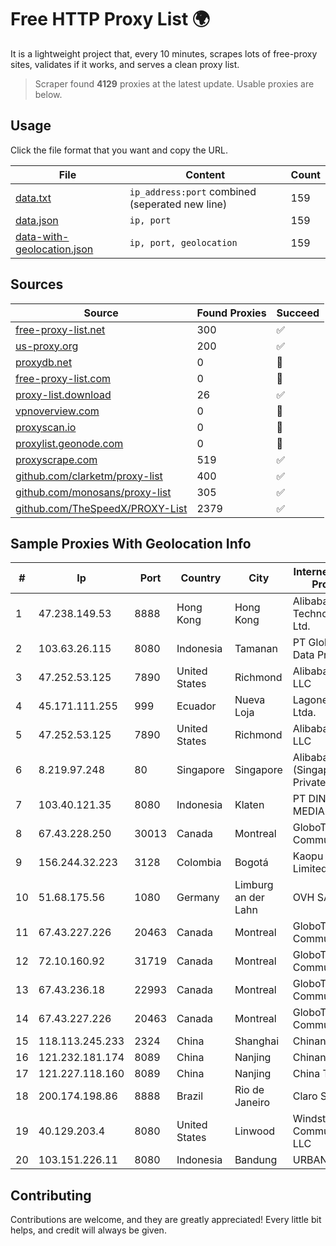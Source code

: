 
# Free HTTP Proxy List 🌍

It is a lightweight project that, every 10 minutes, scrapes lots of free-proxy sites, validates if it works, and serves a clean proxy list.


> Scraper found **4129** proxies at the latest update. Usable proxies are below.

## Usage

Click the file format that you want and copy the URL.


|File|Content|Count|
|----|-------|-----|
|[data.txt](https://raw.githubusercontent.com/themiralay/Proxy-List-World/master/data.txt)|`ip_address:port` combined (seperated new line)|159|
|[data.json](https://raw.githubusercontent.com/themiralay/Proxy-List-World/master/data.json)|`ip, port`|159|
|[data-with-geolocation.json](https://raw.githubusercontent.com/themiralay/Proxy-List-World/master/data-with-geolocation.json)|`ip, port, geolocation`|159|

## Sources

|Source|Found Proxies|Succeed|
|------|-------------|-------|
|[free-proxy-list.net](https://free-proxy-list.net)|300|✅|
|[us-proxy.org](https://www.us-proxy.org)|200|✅|
|[proxydb.net](http://proxydb.net)|0|🚫|
|[free-proxy-list.com](https://free-proxy-list.com/?page=&port=&type%5B%5D=http&type%5B%5D=https&up_time=0&search=Search)|0|🚫|
|[proxy-list.download](https://www.proxy-list.download/HTTP)|26|✅|
|[vpnoverview.com](https://vpnoverview.com/privacy/anonymous-browsing/free-proxy-servers)|0|🚫|
|[proxyscan.io](https://www.proxyscan.io)|0|🚫|
|[proxylist.geonode.com](https://proxylist.geonode.com/api/proxy-list?limit=300&page=1&sort_by=lastChecked&sort_type=desc&protocols=http,https)|0|🚫|
|[proxyscrape.com](https://api.proxyscrape.com/v2/?request=displayproxies&protocol=http&timeout=10000&country=all&ssl=all&anonymity=all)|519|✅|
|[github.com/clarketm/proxy-list](https://raw.githubusercontent.com/clarketm/proxy-list/master/proxy-list-raw.txt)|400|✅|
|[github.com/monosans/proxy-list](https://raw.githubusercontent.com/monosans/proxy-list/main/proxies/http.txt)|305|✅|
|[github.com/TheSpeedX/PROXY-List](https://raw.githubusercontent.com/TheSpeedX/PROXY-List/master/http.txt)|2379|✅|


## Sample Proxies With Geolocation Info

|#|Ip|Port|Country|City|Internet Service Provider|
|-|--|----|-------|----|-------------------------|
|1|47.238.149.53|8888|Hong Kong|Hong Kong|Alibaba (US) Technology Co., Ltd.|
|2|103.63.26.115|8080|Indonesia|Tamanan|PT Global Media Data Prima|
|3|47.252.53.125|7890|United States|Richmond|Alibaba Cloud LLC|
|4|45.171.111.255|999|Ecuador|Nueva Loja|Lagonet-tv Cia. Ltda.|
|5|47.252.53.125|7890|United States|Richmond|Alibaba Cloud LLC|
|6|8.219.97.248|80|Singapore|Singapore|Alibaba Cloud (Singapore) Private Limited|
|7|103.40.121.35|8080|Indonesia|Klaten|PT DINAMIKA MEDIAKOM|
|8|67.43.228.250|30013|Canada|Montreal|GloboTech Communications|
|9|156.244.32.223|3128|Colombia|Bogotá|Kaopu Cloud HK Limited|
|10|51.68.175.56|1080|Germany|Limburg an der Lahn|OVH SAS|
|11|67.43.227.226|20463|Canada|Montreal|GloboTech Communications|
|12|72.10.160.92|31719|Canada|Montreal|GloboTech Communications|
|13|67.43.236.18|22993|Canada|Montreal|GloboTech Communications|
|14|67.43.227.226|20463|Canada|Montreal|GloboTech Communications|
|15|118.113.245.233|2324|China|Shanghai|Chinanet|
|16|121.232.181.174|8089|China|Nanjing|Chinanet|
|17|121.227.118.160|8089|China|Nanjing|China Telecom|
|18|200.174.198.86|8888|Brazil|Rio de Janeiro|Claro S.A|
|19|40.129.203.4|8080|United States|Linwood|Windstream Communications LLC|
|20|103.151.226.11|8080|Indonesia|Bandung|URBANACCESS|



## Contributing

Contributions are welcome, and they are greatly appreciated! Every
little bit helps, and credit will always be given.


